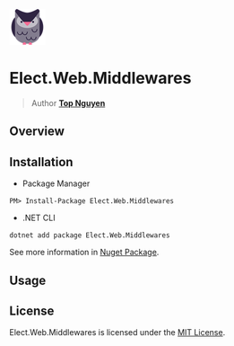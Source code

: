 ﻿![Logo](../../../Logo.png)
# Elect.Web.Middlewares
> Author [**Top Nguyen**](http://topnguyen.net)

## Overview

## Installation
- Package Manager
```
PM> Install-Package Elect.Web.Middlewares
```
- .NET CLI
```
dotnet add package Elect.Web.Middlewares
```

See more information in [Nuget Package](https://www.nuget.org/packages/Elect.Web.Middlewares/).

## Usage

## License
Elect.Web.Middlewares is licensed under the [MIT License](../../../LICENSE).